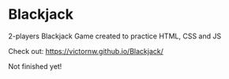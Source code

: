 # Blackjack
2-players Blackjack Game created to practice HTML, CSS and JS

Check out: https://victornw.github.io/Blackjack/

Not finished yet!
